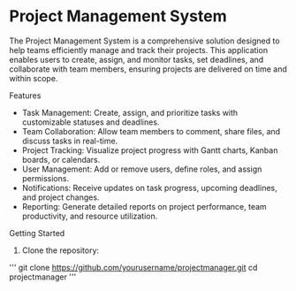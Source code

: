 # Project Management System

The Project Management System is a comprehensive solution designed to help teams efficiently manage and track their projects. This application enables users to create, assign, and monitor tasks, set deadlines, and collaborate with team members, ensuring projects are delivered on time and within scope.

Features

- Task Management: Create, assign, and prioritize tasks with customizable statuses and deadlines.
- Team Collaboration: Allow team members to comment, share files, and discuss tasks in real-time.
- Project Tracking: Visualize project progress with Gantt charts, Kanban boards, or calendars.
- User Management: Add or remove users, define roles, and assign permissions.
- Notifications: Receive updates on task progress, upcoming deadlines, and project changes.
- Reporting: Generate detailed reports on project performance, team productivity, and resource utilization.

Getting Started

1. Clone the repository:

'''
git clone https://github.com/yourusername/projectmanager.git
cd projectmanager
'''
